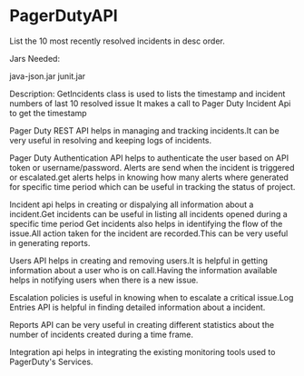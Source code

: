 PagerDutyAPI
============

List the 10 most recently resolved incidents in desc order.

Jars Needed:

java-json.jar
junit.jar

Description:
GetIncidents class is used to lists the timestamp and incident numbers of last 10 resolved issue
It makes a call to Pager Duty Incident Api to get the timestamp

Pager Duty REST API helps in managing and tracking incidents.It can be very useful in resolving and keeping logs of incidents.

Pager Duty Authentication API helps to authenticate the user based on API token or username/password.
Alerts are send when the incident is triggered or escalated.get alerts helps in knowing how many alerts where generated for specific time period which can be
useful in tracking the status of project.

Incident api helps in creating or dispalying all information about a incident.Get incidents can be useful in listing all incidents opened during a specific time period
Get incidents also helps in identifying the flow of the issue.All action taken for the incident are recorded.This can be very useful in generating reports.

Users API helps in creating and removing users.It is helpful in getting information about a user who is on call.Having the information available helps 
in notifying users when there is a new issue.

Escalation policies is useful in knowing when to escalate a critical issue.Log Entries API is helpful in finding detailed information about a incident.

Reports API can be very useful in creating different statistics about the number of incidents created during a time frame.

Integration api helps in integrating the existing monitoring tools used to PagerDuty's Services.

